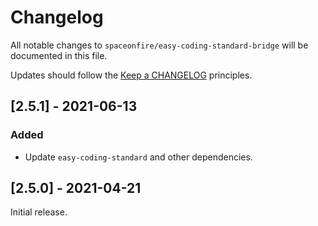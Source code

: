 # Changelog

All notable changes to `spaceonfire/easy-coding-standard-bridge` will be documented in this file.

Updates should follow the [Keep a CHANGELOG](http://keepachangelog.com/) principles.

## [2.5.1] - 2021-06-13

### Added

-   Update `easy-coding-standard` and other dependencies.

## [2.5.0] - 2021-04-21

Initial release.
